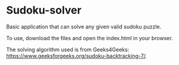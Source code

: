 # Sudoku-solver
Basic application that can solve any given valid sudoku puzzle.  

To use, download the files and open the index.html in your browser.

The solving algorithm used is from Geeks4Geeks: https://www.geeksforgeeks.org/sudoku-backtracking-7/.
